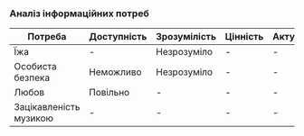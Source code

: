 ### Аналіз інформаційних потреб
| Потреба                  | Доступність  | Зрозумілість | Цінність | Актуальність |
|--------------------------|--------------|--------------|----------|--------------|
| Їжа                      | -            | Незрозуміло  | -        | -            |
| Особиста безпека         | Неможливо    | Незрозуміло  | -        | -            |
| Любов                    | Повільно     | -            | -        | -            |
| Зацікавленість музикою   | -            | -            | -        | -            |

